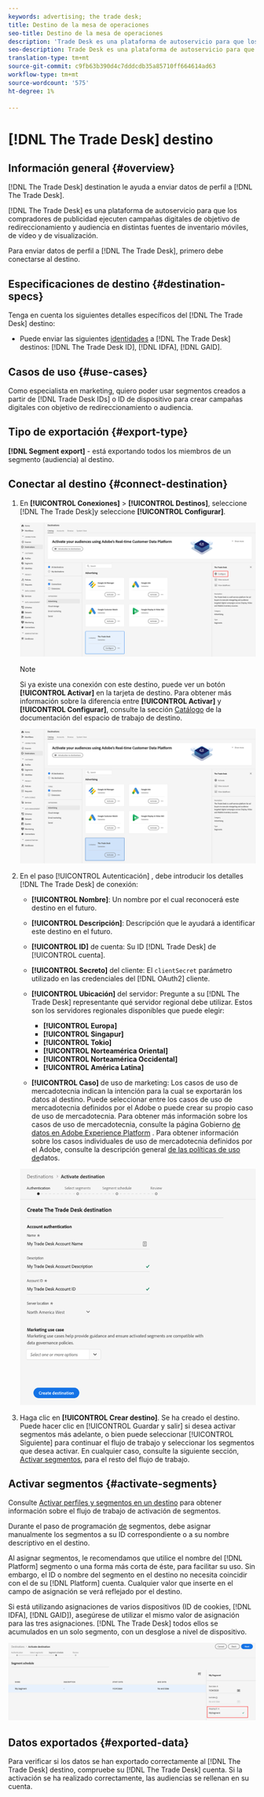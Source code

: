 ```yaml
---
keywords: advertising; the trade desk;
title: Destino de la mesa de operaciones
seo-title: Destino de la mesa de operaciones
description: 'Trade Desk es una plataforma de autoservicio para que los compradores de publicidad ejecuten campañas digitales de objetivo de redireccionamiento y audiencia en distintas fuentes de inventario de dispositivos móviles, de vídeo y de visualización. '
seo-description: Trade Desk es una plataforma de autoservicio para que los compradores de publicidad ejecuten campañas digitales de objetivo de redireccionamiento y audiencia en distintas fuentes de inventario de dispositivos móviles, de vídeo y de visualización.
translation-type: tm+mt
source-git-commit: c9fb63b390d4c7dddcdb35a85710ff664614ad63
workflow-type: tm+mt
source-wordcount: '575'
ht-degree: 1%

---
```



# [!DNL The Trade Desk] destino

## Información general {#overview}

[!DNL The Trade Desk] destination le ayuda a enviar datos de perfil a [!DNL The Trade Desk].

[!DNL The Trade Desk] es una plataforma de autoservicio para que los compradores de publicidad ejecuten campañas digitales de objetivo de redireccionamiento y audiencia en distintas fuentes de inventario móviles, de vídeo y de visualización.

Para enviar datos de perfil a [!DNL The Trade Desk], primero debe conectarse al destino.

## Especificaciones de destino {#destination-specs}

Tenga en cuenta los siguientes detalles específicos del [!DNL The Trade Desk] destino:

* Puede enviar las siguientes [identidades](../../identity-service/namespaces.md) a [!DNL The Trade Desk] destinos: [!DNL The Trade Desk ID], [!DNL IDFA], [!DNL GAID].

## Casos de uso {#use-cases}

Como especialista en marketing, quiero poder usar segmentos creados a partir de [!DNL Trade Desk IDs] o ID de dispositivo para crear campañas digitales con objetivo de redireccionamiento o audiencia.

## Tipo de exportación {#export-type}

**[!DNL Segment export]** - está exportando todos los miembros de un segmento (audiencia) al destino.

## Conectar al destino {#connect-destination}

1. En **[!UICONTROL Conexiones]** > **[!UICONTROL Destinos]**, seleccione [!DNL The Trade Desk]y seleccione **[!UICONTROL Configurar]**.

   ![Configurar El Destino De Escritorio Comercial](assets/tradedesk-destination-configure.png)

   >[!NOTE]
   >
   >Si ya existe una conexión con este destino, puede ver un botón **[!UICONTROL Activar]** en la tarjeta de destino. Para obtener más información sobre la diferencia entre **[!UICONTROL Activar]** y **[!UICONTROL Configurar]**, consulte la sección [Catálogo](../destinations/destinations-workspace.md#catalog) de la documentación del espacio de trabajo de destino.
   >
   >![Activar El Destino Del Escritorio Comercial](assets/tradedesk-destination-activate.png)

1. En el paso [!UICONTROL Autenticación] , debe introducir los detalles [!DNL The Trade Desk] de conexión:

   * **[!UICONTROL Nombre]**: Un nombre por el cual reconocerá este destino en el futuro.
   * **[!UICONTROL Descripción]**: Descripción que le ayudará a identificar este destino en el futuro.
   * **[!UICONTROL ID]** de cuenta: Su ID [!DNL Trade Desk] de [!UICONTROL cuenta].
   * **[!UICONTROL Secreto]** del cliente: El `clientSecret` parámetro utilizado en las credenciales del [!DNL OAuth2] cliente.
   * **[!UICONTROL Ubicación]** del servidor: Pregunte a su [!DNL The Trade Desk] representante qué servidor regional debe utilizar. Estos son los servidores regionales disponibles que puede elegir:

      * **[!UICONTROL Europa]**
      * **[!UICONTROL Singapur]**
      * **[!UICONTROL Tokio]**
      * **[!UICONTROL Norteamérica Oriental]**
      * **[!UICONTROL Norteamérica Occidental]**
      * **[!UICONTROL América Latina]**
   * **[!UICONTROL Caso]** de uso de marketing: Los casos de uso de mercadotecnia indican la intención para la cual se exportarán los datos al destino. Puede seleccionar entre los casos de uso de mercadotecnia definidos por el Adobe o puede crear su propio caso de uso de mercadotecnia. Para obtener más información sobre los casos de uso de mercadotecnia, consulte la página Gobierno [de datos en Adobe Experience Platform](../privacy/data-governance-overview.md#destinations) . Para obtener información sobre los casos individuales de uso de mercadotecnia definidos por el Adobe, consulte la descripción general [de las políticas de uso de](../../data-governance/policies/overview.md#core-actions)datos.

   ![Paso de autenticación de asistencia técnica](assets/tradedesk-destination-authentication.png)

1. Haga clic en **[!UICONTROL Crear destino]**. Se ha creado el destino. Puede hacer clic en [!UICONTROL Guardar y salir] si desea activar segmentos más adelante, o bien puede seleccionar [!UICONTROL Siguiente] para continuar el flujo de trabajo y seleccionar los segmentos que desea activar. En cualquier caso, consulte la siguiente sección, [Activar segmentos](#activate-segments), para el resto del flujo de trabajo.

## Activar segmentos {#activate-segments}

Consulte [Activar perfiles y segmentos en un destino](activate-destinations.md#select-attributes) para obtener información sobre el flujo de trabajo de activación de segmentos.

Durante el paso de programación [de](activate-destinations.md#segment-schedule) segmentos, debe asignar manualmente los segmentos a su ID correspondiente o a su nombre descriptivo en el destino.

Al asignar segmentos, le recomendamos que utilice el nombre del [!DNL Platform] segmento o una forma más corta de éste, para facilitar su uso. Sin embargo, el ID o nombre del segmento en el destino no necesita coincidir con el de su [!DNL Platform] cuenta. Cualquier valor que inserte en el campo de asignación se verá reflejado por el destino.

Si está utilizando asignaciones de varios dispositivos (ID de cookies, [!DNL IDFA], [!DNL GAID]), asegúrese de utilizar el mismo valor de asignación para las tres asignaciones. [!DNL The Trade Desk] todos ellos se acumulados en un solo segmento, con un desglose a nivel de dispositivo.

![ID de asignación de segmentos](assets/segment-mapping-id.png)


## Datos exportados {#exported-data}

Para verificar si los datos se han exportado correctamente al [!DNL The Trade Desk] destino, compruebe su [!DNL The Trade Desk] cuenta. Si la activación se ha realizado correctamente, las audiencias se rellenan en su cuenta.
